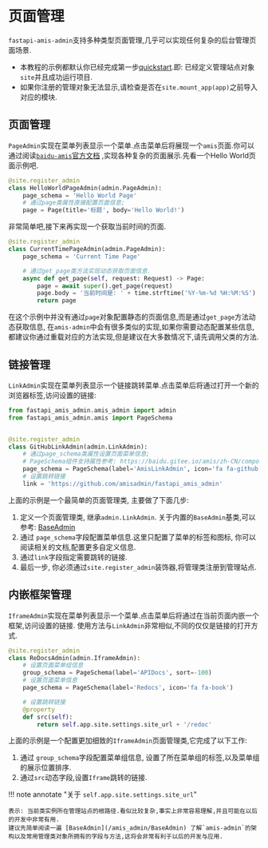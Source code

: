 # 页面管理

`fastapi-amis-admin`支持多种类型页面管理,几乎可以实现任何复杂的后台管理页面场景.

- 本教程的示例都默认你已经完成第一步[quickstart](/quickstart).即: 已经定义管理站点对象`site`并且成功运行项目.
- 如果你注册的管理对象无法显示,请检查是否在`site.mount_app(app)`之前导入对应的模块.

## 页面管理

`PageAdmin`实现在菜单列表显示一个菜单.点击菜单后将展现一个`amis`页面.你可以通过阅读[`baidu-amis`官方文档](https://baidu.gitee.io/amis/zh-CN/components/page)
,实现各种复杂的页面展示.先看一个Hello World页面示例吧.

```python
@site.register_admin
class HelloWorldPageAdmin(admin.PageAdmin):
    page_schema = 'Hello World Page'
    # 通过page类属性直接配置页面信息;
    page = Page(title='标题', body='Hello World!')
```

非常简单吧,接下来再实现一个获取当前时间的页面.

```python
@site.register_admin
class CurrentTimePageAdmin(admin.PageAdmin):
    page_schema = 'Current Time Page'

    # 通过get_page类方法实现动态获取页面信息.
    async def get_page(self, request: Request) -> Page:
        page = await super().get_page(request)
        page.body = '当前时间是: ' + time.strftime('%Y-%m-%d %H:%M:%S')
        return page
```

在这个示例中并没有通过`page`对象配置静态的页面信息,而是通过`get_page`方法动态获取信息, 在`amis-admin`中会有很多类似的实现,如果你需要动态配置某些信息,都建议你通过重载对应的方法实现,但是建议在大多数情况下,请先调用父类的方法.

## 链接管理

`LinkAdmin`实现在菜单列表显示一个链接跳转菜单.点击菜单后将通过打开一个新的浏览器标签,访问设置的链接:

```python
from fastapi_amis_admin.amis_admin import admin
from fastapi_amis_admin.amis import PageSchema


@site.register_admin
class GitHubLinkAdmin(admin.LinkAdmin):
    # 通过page_schema类属性设置页面菜单信息;
    # PageSchema组件支持属性参考: https://baidu.gitee.io/amis/zh-CN/components/app
    page_schema = PageSchema(label='AmisLinkAdmin', icon='fa fa-github')
    # 设置跳转链接
    link = 'https://github.com/amisadmin/fastapi_amis_admin'
```

上面的示例是一个最简单的页面管理类, 主要做了下面几步:

1. 定义一个页面管理类, 继承`admin.LinkAdmin`. 关于内置的`BaseAdmin`基类,可以参考: [BaseAdmin](/amis_admin/BaseAdmin)
2. 通过 `page_schema`字段配置菜单信息.这里只配置了菜单的标签和图标, 你可以阅读相关的文档,配置更多自定义信息.
3. 通过`link`字段指定需要跳转的链接.
2. 最后一步, 你必须通过`site.register_admin`装饰器,将管理类注册到管理站点.

## 内嵌框架管理

`IframeAdmin`实现在菜单列表显示一个菜单.点击菜单后将通过在当前页面内嵌一个框架,访问设置的链接. 使用方法与`LinkAdmin`非常相似,不同的仅仅是链接的打开方式.

```python
@site.register_admin
class ReDocsAdmin(admin.IframeAdmin):
    # 设置页面菜单组信息
    group_schema = PageSchema(label='APIDocs', sort=-100)
    # 设置页面菜单信息
    page_schema = PageSchema(label='Redocs', icon='fa fa-book')

    # 设置跳转链接
    @property
    def src(self):
        return self.app.site.settings.site_url + '/redoc'
```

上面的示例是一个配置更加细致的`IframeAdmin`页面管理类,它完成了以下工作:

1. 通过 `group_schema`字段配置菜单组信息, 设置了所在菜单组的标签,以及菜单组的展示位置排序.
2. 通过`src`动态字段,设置`Iframe`跳转的链接.

!!! note annotate "关于 `self.app.site.settings.site_url`"

    表示: 当前类实例所在管理站点的根路径.看似比较复杂,事实上非常容易理解,并且可能在以后的开发中非常有用.
    建议先简单阅读一遍 [BaseAdmin](/amis_admin/BaseAdmin) 了解`amis-admin`的架构以及常用管理类对象所拥有的字段与方法,这将会非常有利于以后的开发与应用.

